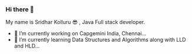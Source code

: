 ### Hi there 👋

My name is Sridhar Kolluru :sunglasses: , Java Full stack developer.

- 🔭 I’m currently working on Capgemini India, Chennai...
- 🌱 I’m currently learning Data Structures and Algorithms along with LLD and HLD...
<!--
**sridharshree303/sridharshree303** is a ✨ _special_ ✨ repository because its `README.md` (this file) appears on your GitHub profile.

Here are some ideas to get you started:

- 🔭 I’m currently working on ...
- 🌱 I’m currently learning ...
- 👯 I’m looking to collaborate on ...
- 🤔 I’m looking for help with ...
- 💬 Ask me about ...
- 📫 How to reach me: ...
- 😄 Pronouns: ...
- ⚡ Fun fact: ...
-->
